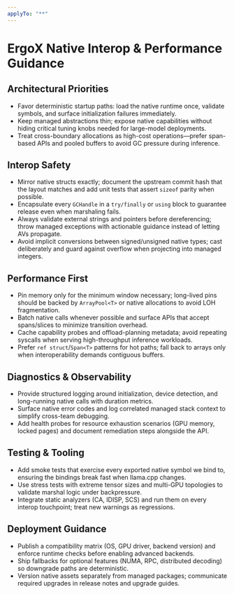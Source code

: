 ```yaml
---
applyTo: "**"
---
```


# ErgoX Native Interop & Performance Guidance

## Architectural Priorities
- Favor deterministic startup paths: load the native runtime once, validate symbols, and surface initialization failures immediately.
- Keep managed abstractions thin; expose native capabilities without hiding critical tuning knobs needed for large-model deployments.
- Treat cross-boundary allocations as high-cost operations—prefer span-based APIs and pooled buffers to avoid GC pressure during inference.

## Interop Safety
- Mirror native structs exactly; document the upstream commit hash that the layout matches and add unit tests that assert `sizeof` parity when possible.
- Encapsulate every `GCHandle` in a `try/finally` or `using` block to guarantee release even when marshaling fails.
- Always validate external strings and pointers before dereferencing; throw managed exceptions with actionable guidance instead of letting AVs propagate.
- Avoid implicit conversions between signed/unsigned native types; cast deliberately and guard against overflow when projecting into managed integers.

## Performance First
- Pin memory only for the minimum window necessary; long-lived pins should be backed by `ArrayPool<T>` or native allocations to avoid LOH fragmentation.
- Batch native calls whenever possible and surface APIs that accept spans/slices to minimize transition overhead.
- Cache capability probes and offload-planning metadata; avoid repeating syscalls when serving high-throughput inference workloads.
- Prefer `ref struct`/`Span<T>` patterns for hot paths; fall back to arrays only when interoperability demands contiguous buffers.

## Diagnostics & Observability
- Provide structured logging around initialization, device detection, and long-running native calls with duration metrics.
- Surface native error codes and log correlated managed stack context to simplify cross-team debugging.
- Add health probes for resource exhaustion scenarios (GPU memory, locked pages) and document remediation steps alongside the API.

## Testing & Tooling
- Add smoke tests that exercise every exported native symbol we bind to, ensuring the bindings break fast when llama.cpp changes.
- Use stress tests with extreme tensor sizes and multi-GPU topologies to validate marshal logic under backpressure.
- Integrate static analyzers (CA, IDISP, SCS) and run them on every interop touchpoint; treat new warnings as regressions.

## Deployment Guidance
- Publish a compatibility matrix (OS, GPU driver, backend version) and enforce runtime checks before enabling advanced backends.
- Ship fallbacks for optional features (NUMA, RPC, distributed decoding) so downgrade paths are deterministic.
- Version native assets separately from managed packages; communicate required upgrades in release notes and upgrade guides.
